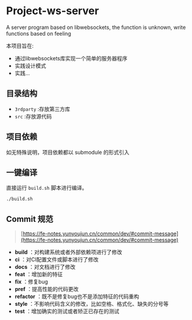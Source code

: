 # Project-ws-server
A server program based on libwebsockets, the function is unknown, write functions based on feeling

本项目旨在:
- 通过libwebsockets库实现一个简单的服务器程序
- 实践设计模式
- 实践...

## 目录结构
- `3rdparty` :存放第三方库
- `src` :存放源代码

## 项目依赖
如无特殊说明，项目依赖都以 submodule 的形式引入

## 一键编译

直接运行 `build.sh` 脚本进行编译。

```bash
./build.sh
```

## Commit 规范
> [https://fe-notes.yunyoujun.cn/common/dev/#commit-message](https://fe-notes.yunyoujun.cn/common/dev/#commit-message)

- **build** ：对构建系统或者外部依赖项进行了修改
- **ci** ：对CI配置文件或脚本进行了修改
- **docs** ：对文档进行了修改
- **feat** ：增加新的特征
- **fix** ：修复bug
- **pref** ：提高性能的代码更改
- **refactor** ：既不是修复bug也不是添加特征的代码重构
- **style** ：不影响代码含义的修改，比如空格、格式化、缺失的分号等
- **test** ：增加确实的测试或者矫正已存在的测试
